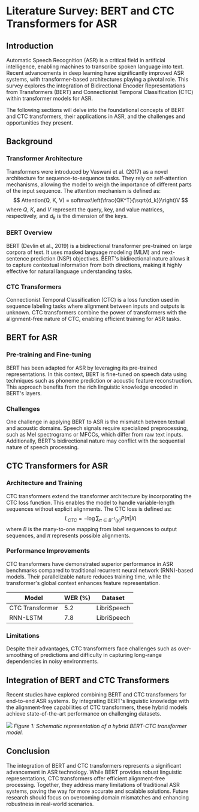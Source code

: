 # Literature Survey: BERT and CTC Transformers for ASR

## Introduction
Automatic Speech Recognition (ASR) is a critical field in artificial intelligence, enabling machines to transcribe spoken language into text. Recent advancements in deep learning have significantly improved ASR systems, with transformer-based architectures playing a pivotal role. This survey explores the integration of Bidirectional Encoder Representations from Transformers (BERT) and Connectionist Temporal Classification (CTC) within transformer models for ASR.

The following sections will delve into the foundational concepts of BERT and CTC transformers, their applications in ASR, and the challenges and opportunities they present.

## Background
### Transformer Architecture
Transformers were introduced by Vaswani et al. (2017) as a novel architecture for sequence-to-sequence tasks. They rely on self-attention mechanisms, allowing the model to weigh the importance of different parts of the input sequence. The attention mechanism is defined as:
$$
Attention(Q, K, V) = softmax\left(\frac{QK^T}{\sqrt{d_k}}\right)V
$$
where $Q$, $K$, and $V$ represent the query, key, and value matrices, respectively, and $d_k$ is the dimension of the keys.

### BERT Overview
BERT (Devlin et al., 2019) is a bidirectional transformer pre-trained on large corpora of text. It uses masked language modeling (MLM) and next-sentence prediction (NSP) objectives. BERT's bidirectional nature allows it to capture contextual information from both directions, making it highly effective for natural language understanding tasks.

### CTC Transformers
Connectionist Temporal Classification (CTC) is a loss function used in sequence labeling tasks where alignment between inputs and outputs is unknown. CTC transformers combine the power of transformers with the alignment-free nature of CTC, enabling efficient training for ASR tasks.

## BERT for ASR
### Pre-training and Fine-tuning
BERT has been adapted for ASR by leveraging its pre-trained representations. In this context, BERT is fine-tuned on speech data using techniques such as phoneme prediction or acoustic feature reconstruction. This approach benefits from the rich linguistic knowledge encoded in BERT's layers.

### Challenges
One challenge in applying BERT to ASR is the mismatch between textual and acoustic domains. Speech signals require specialized preprocessing, such as Mel spectrograms or MFCCs, which differ from raw text inputs. Additionally, BERT's bidirectional nature may conflict with the sequential nature of speech processing.

## CTC Transformers for ASR
### Architecture and Training
CTC transformers extend the transformer architecture by incorporating the CTC loss function. This enables the model to handle variable-length sequences without explicit alignments. The CTC loss is defined as:
$$
L_{CTC} = -\log \sum_{\pi \in B^{-1}(y)} P(\pi|X)
$$
where $B$ is the many-to-one mapping from label sequences to output sequences, and $\pi$ represents possible alignments.

### Performance Improvements
CTC transformers have demonstrated superior performance in ASR benchmarks compared to traditional recurrent neural network (RNN)-based models. Their parallelizable nature reduces training time, while the transformer's global context enhances feature representation.

| Model |WER (%)|Dataset|
|-------|--------|-------|
|CTC Transformer|5.2|LibriSpeech|
|RNN-LSTM|7.8|LibriSpeech|

### Limitations
Despite their advantages, CTC transformers face challenges such as over-smoothing of predictions and difficulty in capturing long-range dependencies in noisy environments.

## Integration of BERT and CTC Transformers
Recent studies have explored combining BERT and CTC transformers for end-to-end ASR systems. By integrating BERT's linguistic knowledge with the alignment-free capabilities of CTC transformers, these hybrid models achieve state-of-the-art performance on challenging datasets.

![](placeholder_for_figure.png)
*Figure 1: Schematic representation of a hybrid BERT-CTC transformer model.*

## Conclusion
The integration of BERT and CTC transformers represents a significant advancement in ASR technology. While BERT provides robust linguistic representations, CTC transformers offer efficient alignment-free processing. Together, they address many limitations of traditional ASR systems, paving the way for more accurate and scalable solutions. Future research should focus on overcoming domain mismatches and enhancing robustness in real-world scenarios.
